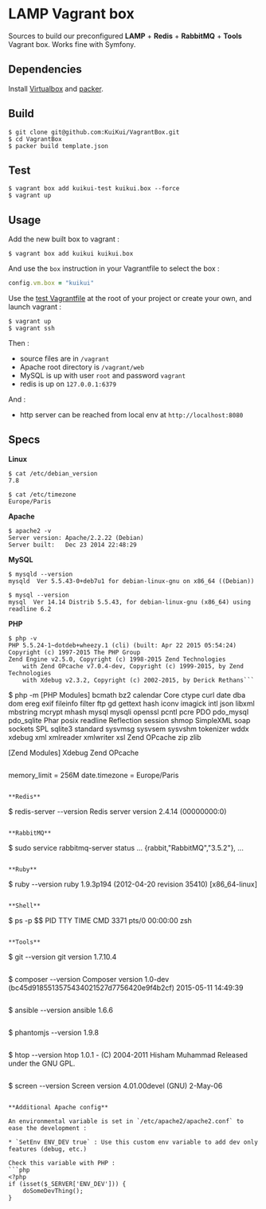# LAMP Vagrant box

Sources to build our preconfigured **LAMP** + **Redis** + **RabbitMQ** + **Tools** Vagrant box.
Works fine with Symfony.

## Dependencies

Install [Virtualbox](https://www.virtualbox.org/wiki/Downloads) and [packer](http://www.packer.io/downloads.html).

## Build

```
$ git clone git@github.com:KuiKui/VagrantBox.git
$ cd VagrantBox
$ packer build template.json
```

## Test

```
$ vagrant box add kuikui-test kuikui.box --force
$ vagrant up
```

## Usage

Add the new built box to vagrant :
```
$ vagrant box add kuikui kuikui.box
```

And use the `box` instruction in your Vagrantfile to select the box :
```ruby
config.vm.box = "kuikui"
```

Use the [test Vagrantfile](Vagrantfile) at the root of your project or create your own, and launch vagrant :
```
$ vagrant up
$ vagrant ssh
```

Then :

* source files are in `/vagrant`
* Apache root directory is `/vagrant/web`
* MySQL is up with user `root` and password `vagrant`
* redis is up on `127.0.0.1:6379`

And :

* http server can be reached from local env at `http://localhost:8080`

## Specs

**Linux**
```
$ cat /etc/debian_version
7.8
```
```
$ cat /etc/timezone
Europe/Paris
```

**Apache**
```
$ apache2 -v
Server version: Apache/2.2.22 (Debian)
Server built:   Dec 23 2014 22:48:29
```

**MySQL**
```
$ mysqld --version
mysqld  Ver 5.5.43-0+deb7u1 for debian-linux-gnu on x86_64 ((Debian))
```
```
$ mysql --version
mysql  Ver 14.14 Distrib 5.5.43, for debian-linux-gnu (x86_64) using readline 6.2
```

**PHP**
```
$ php -v
PHP 5.5.24-1~dotdeb+wheezy.1 (cli) (built: Apr 22 2015 05:54:24)
Copyright (c) 1997-2015 The PHP Group
Zend Engine v2.5.0, Copyright (c) 1998-2015 Zend Technologies
    with Zend OPcache v7.0.4-dev, Copyright (c) 1999-2015, by Zend Technologies
    with Xdebug v2.3.2, Copyright (c) 2002-2015, by Derick Rethans```
```
$ php -m
[PHP Modules]
bcmath
bz2
calendar
Core
ctype
curl
date
dba
dom
ereg
exif
fileinfo
filter
ftp
gd
gettext
hash
iconv
imagick
intl
json
libxml
mbstring
mcrypt
mhash
mysql
mysqli
openssl
pcntl
pcre
PDO
pdo_mysql
pdo_sqlite
Phar
posix
readline
Reflection
session
shmop
SimpleXML
soap
sockets
SPL
sqlite3
standard
sysvmsg
sysvsem
sysvshm
tokenizer
wddx
xdebug
xml
xmlreader
xmlwriter
xsl
Zend OPcache
zip
zlib

[Zend Modules]
Xdebug
Zend OPcache
```
```
memory_limit = 256M
date.timezone = Europe/Paris
```

**Redis**
```
$ redis-server --version
Redis server version 2.4.14 (00000000:0)
```

**RabbitMQ**
```
$ sudo service rabbitmq-server status
...
{rabbit,"RabbitMQ","3.5.2"},
...
```

**Ruby**
```
$ ruby --version
ruby 1.9.3p194 (2012-04-20 revision 35410) [x86_64-linux]
```

**Shell**
```
$ ps -p $$
  PID TTY          TIME CMD
 3371 pts/0    00:00:00 zsh
```

**Tools**
```
$ git --version
git version 1.7.10.4
```
```
$ composer --version
Composer version 1.0-dev (bc45d9185513575434021527d7756420e9f4b2cf) 2015-05-11 14:49:39
```
```
$ ansible --version
ansible 1.6.6
```
```
$ phantomjs --version
1.9.8
```
```
$ htop --version
htop 1.0.1 - (C) 2004-2011 Hisham Muhammad
Released under the GNU GPL.
```
```
$ screen --version
Screen version 4.01.00devel (GNU) 2-May-06
```

**Additional Apache config**

An environmental variable is set in `/etc/apache2/apache2.conf` to ease the development :

* `SetEnv ENV_DEV true` : Use this custom env variable to add dev only features (debug, etc.)

Check this variable with PHP :
```php
<?php
if (isset($_SERVER['ENV_DEV'])) {
    doSomeDevThing();
}
```
